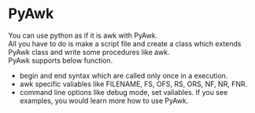 PyAwk
=====
You can use python as if it is awk with PyAwk.  
All you have to do is make a script file and create a class which extends PyAwk class and write some procedures like awk.  
PyAwk supports below function.
* begin and end syntax which are called only once in a execution.  
* awk specific valiables like FILENAME, FS, OFS, RS, ORS, NF, NR, FNR.  
* command line options like debug mode, set valiables.
If you see examples, you would learn more how to use PyAwk.  
